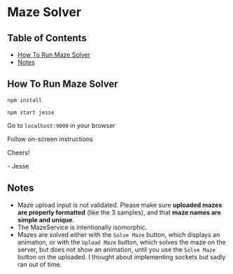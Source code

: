 # Maze Solver

## Table of Contents

- [How To Run Maze Solver](#how-to-run-maze-solver)
- [Notes](#notes)

## How To Run Maze Solver

`npm install`

`npm start jesse`

Go to `localhost:9000` in your browser

Follow on-screen instructions

Cheers!

\- Jesse

## Notes

- Maze upload input is not validated. Please make sure **uploaded mazes are properly formatted** (like the 3 samples), and that **maze names are simple and unique**.
- The MazeService is intentionally isomorphic.
- Mazes are solved either with the `Solve Maze` button, which displays an animation, or with the `Upload Maze` button, which solves the maze on the server, but does not show an animation, until you use the `Solve Maze` button on the uploaded. I thought about implementing sockets but sadly ran out of time.